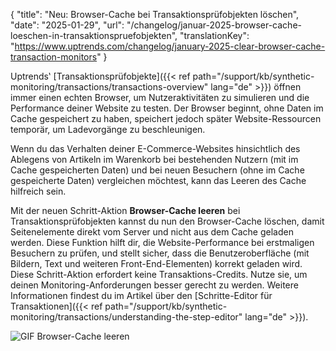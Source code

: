 {
  "title": "Neu: Browser-Cache bei Transaktionsprüfobjekten löschen",
  "date": "2025-01-29",
  "url": "/changelog/januar-2025-browser-cache-loeschen-in-transaktionspruefobjekten",
  "translationKey": "https://www.uptrends.com/changelog/january-2025-clear-browser-cache-transaction-monitors"
}

Uptrends‛ [Transaktionsprüfobjekte]({{< ref path="/support/kb/synthetic-monitoring/transactions/transactions-overview" lang="de" >}}) öffnen immer einen echten Browser, um Nutzeraktivitäten zu simulieren und die Performance deiner Website zu testen. Der Browser beginnt, ohne Daten im Cache gespeichert zu haben, speichert jedoch später Website-Ressourcen temporär, um Ladevorgänge zu beschleunigen.

Wenn du das Verhalten deiner E-Commerce-Websites hinsichtlich des Ablegens von Artikeln im Warenkorb bei bestehenden Nutzern (mit im Cache gespeicherten Daten) und bei neuen Besuchern (ohne im Cache gespeicherte Daten) vergleichen möchtest, kann das Leeren des Cache hilfreich sein.

Mit der neuen Schritt-Aktion **Browser-Cache leeren** bei Transaktionsprüfobjekten kannst du nun den Browser-Cache löschen, damit Seitenelemente direkt vom Server und nicht aus dem Cache geladen werden.  Diese Funktion hilft dir, die Website-Performance bei erstmaligen Besuchern zu prüfen, und stellt sicher, dass die Benutzeroberfläche (mit Bildern, Text und weiteren Front-End-Elementen) korrekt geladen wird. Diese Schritt-Aktion erfordert keine Transaktions-Credits. Nutze sie, um deinen Monitoring-Anforderungen besser gerecht zu werden. Weitere Informationen findest du im Artikel über den [Schritte-Editor für Transaktionen]({{< ref path="/support/kb/synthetic-monitoring/transactions/understanding-the-step-editor" lang="de" >}}).

![GIF Browser-Cache leeren](/img/content/gif-transaction-clear-browser-cache.gif)